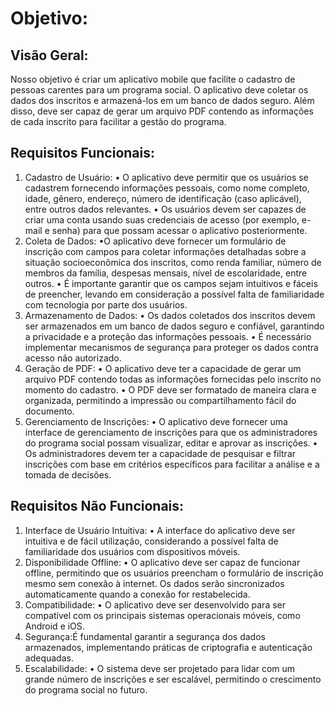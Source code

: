 # Objetivo:
## Visão Geral: 
Nosso objetivo é criar um aplicativo mobile que facilite o cadastro
de pessoas carentes para um programa social. O aplicativo deve coletar os
dados dos inscritos e armazená-los em um banco de dados seguro. Além disso,
deve ser capaz de gerar um arquivo PDF contendo as informações de cada
inscrito para facilitar a gestão do programa.
## Requisitos Funcionais:
1. Cadastro de Usuário:
• O aplicativo deve permitir que os usuários se cadastrem
fornecendo informações pessoais, como nome completo, idade,
gênero, endereço, número de identificação (caso aplicável), entre
outros dados relevantes.
• Os usuários devem ser capazes de criar uma conta usando suas
credenciais de acesso (por exemplo, e-mail e senha) para que
possam acessar o aplicativo posteriormente.
2. Coleta de Dados:
•O aplicativo deve fornecer um formulário de inscrição com
campos para coletar informações detalhadas sobre a situação
socioeconômica dos inscritos, como renda familiar, número de
membros da família, despesas mensais, nível de escolaridade,
entre outros.
• É importante garantir que os campos sejam intuitivos e fáceis de
preencher, levando em consideração a possível falta de
familiaridade com tecnologia por parte dos usuários.
4. Armazenamento de Dados:
• Os dados coletados dos inscritos devem ser armazenados em um
banco de dados seguro e confiável, garantindo a privacidade e a
proteção das informações pessoais.
• É necessário implementar mecanismos de segurança para
proteger os dados contra acesso não autorizado.
5. Geração de PDF:
• O aplicativo deve ter a capacidade de gerar um arquivo PDF
contendo todas as informações fornecidas pelo inscrito no
momento do cadastro.
• O PDF deve ser formatado de maneira clara e organizada,
permitindo a impressão ou compartilhamento fácil do documento.
6. Gerenciamento de Inscrições:
• O aplicativo deve fornecer uma interface de gerenciamento de
inscrições para que os administradores do programa social
possam visualizar, editar e aprovar as inscrições.
• Os administradores devem ter a capacidade de pesquisar e filtrar
inscrições com base em critérios específicos para facilitar a análise
e a tomada de decisões.

## Requisitos Não Funcionais:
1. Interface de Usuário Intuitiva:
• A interface do aplicativo deve ser intuitiva e de fácil utilização,
considerando a possível falta de familiaridade dos usuários com
dispositivos móveis.
2. Disponibilidade Offline:
• O aplicativo deve ser capaz de funcionar offline, permitindo que
os usuários preencham o formulário de inscrição mesmo sem
conexão à internet. Os dados serão sincronizados
automaticamente quando a conexão for restabelecida.
3. Compatibilidade:
• O aplicativo deve ser desenvolvido para ser compatível com os
principais sistemas operacionais móveis, como Android e iOS.
4. Segurança:É fundamental garantir a segurança dos dados armazenados,
implementando práticas de criptografia e autenticação adequadas.
5. Escalabilidade:
• O sistema deve ser projetado para lidar com um grande número
de inscrições e ser escalável, permitindo o crescimento do
programa social no futuro.

